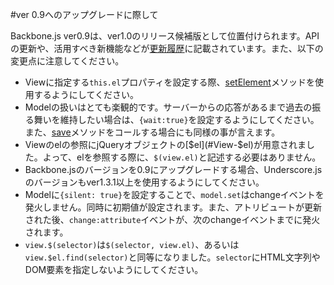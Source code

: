 #ver 0.9へのアップグレードに際して

Backbone.js ver0.9は、ver1.0のリリース候補版として位置付けられます。APIの更新や、活用すべき新機能などが[更新履歴](#changelog)に記載されています。また、以下の変更点に注意してください。

* Viewに指定する`this.el`プロパティを設定する際、[setElement](#View-setElement)メソッドを使用するようにしてください。
* Modelの扱いはとても楽観的です。サーバーからの応答があるまで過去の振る舞いを維持したい場合は、`{wait:true}`を設定するようにしてください。また、[save](#Model-save)メソッドをコールする場合にも同様の事が言えます。
* Viewのelの参照にjQueryオブジェクトの[$el](#View-$el)が用意されました。よって、elを参照する際に、`$(view.el)`と記述する必要はありません。
* Backbone.jsのバージョンを0.9にアップグレードする場合、Underscore.jsのバージョンもver1.3.1以上を使用するようにしてください。
* Modelに`{silent: true}`を設定することで、`model.set`はchangeイベントを発火しません。同時に初期値が設定されます。また、アトリビュートが更新された後、`change:attribute`イベントが、次のchangeイベントまでに発火されます。
* `view.$(selector)`は`$(selector, view.el)`、あるいは`view.$el.find(selector)`と同等になりました。`selector`にHTML文字列やDOM要素を指定しないようにしてください。